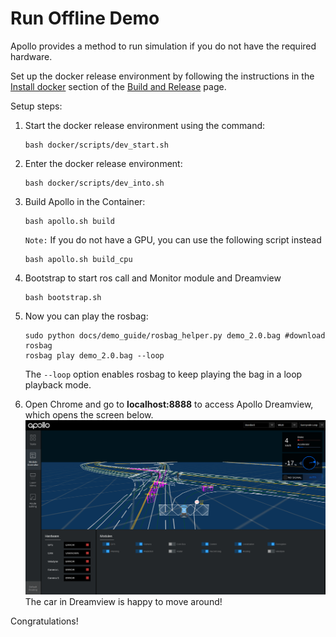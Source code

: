 # Run Offline Demo

Apollo provides a method to run simulation if you do not have the required
hardware.

Set up the docker release environment by following the instructions in the
[Install docker](https://github.com/ApolloAuto/apollo/blob/master/docs/howto/how_to_build_and_release.md#docker)
section of the
[Build and Release](https://github.com/ApolloAuto/apollo/blob/master/docs/howto/how_to_build_and_release.md)
page.

Setup steps:

1. Start the docker release environment using the command:

    ```
    bash docker/scripts/dev_start.sh
    ```

2. Enter the docker release environment:

    ```
    bash docker/scripts/dev_into.sh
    ```

3. Build Apollo in the Container:
    ```
    bash apollo.sh build
    ```
    `Note:` If you do not have a GPU, you can use the following script instead

    ```
    bash apollo.sh build_cpu
    ```
4. Bootstrap to start ros call and Monitor module and Dreamview
    ```
    bash bootstrap.sh
    ```

5. Now you can play the rosbag:

    ```
    sudo python docs/demo_guide/rosbag_helper.py demo_2.0.bag #download rosbag
    rosbag play demo_2.0.bag --loop
    ```

    The `--loop` option enables rosbag to keep playing the bag in a loop
    playback mode.

6. Open Chrome and go to **localhost:8888** to access Apollo Dreamview, which
   opens the screen below.
    ![](images/dv_trajectory.png)
   The car in Dreamview is happy to move around!

Congratulations!
